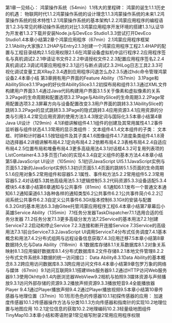 第1章一见倾心： 鸿蒙操作系统（54min）1.1伟大的里程碑： 鸿蒙的诞生1.1.1历史的机遇： 物联网时代1.1.2鸿蒙操作系统的设计理念1.1.3鸿蒙操作系统的未来1.2鸿蒙操作系统的技术特性1.2.1鸿蒙操作系统的基本架构1.2.2鸿蒙应用程序的编程语言1.2.3与常见的移动操作系统的对比1.3鸿蒙应用程序开发环境的搭建1.3.1认证华为开发者1.3.2下载并安装Node.js与DevEco Studio1.3.3尝试打开DevEco Studio1.4本章小结第2章个鸿蒙应用程序（67min）2.1鸿蒙应用程序框架2.1.1Ability大家族2.1.2HAP与Entry2.1.3创建一个鸿蒙应用程序工程2.1.4HAP的配置与工程目录结构2.1.5应用权限2.1.6在鸿蒙设备虚拟机中运行程序2.2应用程序签名与真机调试2.2.1申请证书文件2.2.2申请授权文件2.2.3配置应用程序签名2.2.4真机调试2.3调试鸿蒙应用程序2.3.1运行与断点调试2.3.2HiLog日志工具2.3.3可视化调试变量工具XRay2.3.4遇到应用程序闪退怎么办2.3.5通过hdc命令管理鸿蒙设备2.4本章小结 第3章拥有用户界面的Feature Ability（157min）3.1Page和AbilitySlice3.1.1Page的好伙伴AbilitySlice3.1.2初探布局和组件3.1.3通过XML文件构建用户界面3.1.4通过Java代码构建用户界面3.1.5关于像素和虚拟像素的关系3.2Page的生命周期和配置选项3.2.1Page与AbilitySlice的生命周期3.2.2Page常用配置选项3.2.3屏幕方向与设备配置改变3.3用户界面的跳转3.3.1AbilitySlice的跳转3.3.2Page的显式跳转3.3.3Page的隐式跳转3.4应用资源3.4.1应用资源的分类与引用3.4.2常见应用资源的使用方法3.4.3限定词与国际化3.5本章小结第4章Java UI设计（129min）4.1详细讲解组件4.1.1组件的创建及其常用属性4.1.2事件监听器与组件状态4.1.3常用的显示类组件： 文本组件4.1.4文本组件的子类： 文本框、时钟和计时器4.1.5按钮组件及其子类4.1.6图像组件4.1.7进度条类组件4.1.8滑动选择器4.2详细讲解布局4.2.1定向布局4.2.2依赖布局4.2.3表格布局4.2.4自适应布局4.2.5位置布局和堆叠布局4.3更多高级用法4.3.1对话框4.3.2可复用列表项的ListContainer4.3.3多页签(Tab)的实现4.3.4自定义组件的基本方法4.4本章小结第5章JavaScript UI设计（105min）5.1初识JavaScript UI5.1.1JavaScript实例与页面5.1.2新的JavaScript实例5.1.3初识页面5.1.4页面的跳转5.1.5页面的生命周期5.1.6应用对象5.2常用组件和容器5.2.1属性、事件和方法5.2.2常用组件5.2.3常用容器5.2.4对话框5.3其他高级用法5.3.1逻辑控制5.3.2代码资源5.3.3设备适配5.3.4模块5.4本章小结第6章通知与公共事件（81min）6.1通知6.1.1发布一个普通文本通知6.1.2通知渠道6.1.3各种各样的通知类型6.2公共事件6.2.1公共事件简介6.2.2订阅系统公共事件6.2.3自定义公共事件6.3Git版本控制6.3.1Git的安装与配置6.3.2Git的基本用法6.3.3由Gitee托管鸿蒙应用程序工程6.4本章小结第7章幕后小英雄Service Ability（135min）7.1任务分发器TaskDispatcher7.1.1选用合适的任务分发器 7.1.2任务分发7.1.3更多高级分发方法7.2Service的基本用法7.2.1创建Service7.2.2启动和停止Service 7.2.3连接和断开连接Service 7.3Service的高级用法7.3.1前台Service7.3.2JavaScript UI调用Service7.4分布式任务调度7.4.1基本概念和用法7.4.2分布式组网与远程设备信息获取7.4.3应用迁移7.5本章小结第8章数据持久化与Data Ability（118min）8.1数据库存储8.1.1关系数据库8.1.2对象关系映射8.1.3应用偏好数据库8.1.4分布式数据库8.2文件存储8.2.1本地文件管理8.2.2分布式文件系统8.3数据的统一访问接口： Data Ability8.3.1Data Ability的基本概念8.3.2跨应用访问数据库8.3.3跨应用访问文件8.4本章小结第9章包罗万象的网络与媒体（67min）9.1访问互联网9.1.1搭建Web服务器9.1.2通过HTTP访问Web服务器9.1.3使用Okhttp9.1.4内嵌浏览器WebView9.2相机与拍照9.3媒体资源与声频播放9.3.1访问外部存储的资源9.3.2播放声频资源9.3.3播放短音9.4全能播放器Player 9.4.1通过Player播放声频9.4.2通过Player播放视频9.5本章小结第10章传感器与地理位置（37min）10.1形形色色的传感器10.1.1初探传感器的应用： 加速度传感器10.1.2传感器操作方法与分类10.1.3方向传感器和指南针的实现10.2地理位置与地图应用 10.2.1定位信息的获取10.2.2地理编码10.2.3轻量级地图组件TinyMap10.3本章小结和寄语附录1常见缩写附录2常用应用程序权限

